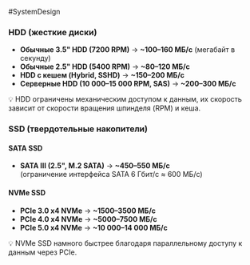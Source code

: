 #SystemDesign 

### **HDD (жесткие диски)**

- **Обычные 3.5" HDD (7200 RPM)** → **~100–160 МБ/с** (мегабайт в секунду)
- **Обычные 2.5" HDD (5400 RPM)** → **~80–120 МБ/с**
- **HDD с кешем (Hybrid, SSHD)** → **~150–200 МБ/с**
- **Серверные HDD (10 000–15 000 RPM, SAS)** → **~200–300 МБ/с**

💡 HDD ограничены механическим доступом к данным, их скорость зависит от скорости вращения шпинделя (RPM) и кеша.

### **SSD (твердотельные накопители)**

#### **SATA SSD**

- **SATA III (2.5", M.2 SATA)** → **~450–550 МБ/с**  
    (ограничение интерфейса SATA 6 Гбит/с ≈ 600 МБ/с)

#### **NVMe SSD**

- **PCIe 3.0 x4 NVMe** → **~1500–3500 МБ/с**
- **PCIe 4.0 x4 NVMe** → **~5000–7500 МБ/с**
- **PCIe 5.0 x4 NVMe** → **~10 000–14 000 МБ/с**

💡 NVMe SSD намного быстрее благодаря параллельному доступу к данным через PCIe.